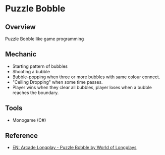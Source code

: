 # Puzzle Bobble

## Overview

Puzzle Bobble like game programming

## Mechanic

- Starting pattern of bubbles
- Shooting a bubble
- Bubble-popping when three or more bubbles with same colour connect.
- "Ceiling Dropping" when some time passes.
- Player wins when they clear all bubbles, player loses when a bubble reaches the boundary.

## Tools

- Monogame (C#)

## Reference

- [EN: Arcade Longplay - Puzzle Bobble by World of Longplays](https://www.youtube.com/watch?v=F1I0lzM_UZI)
